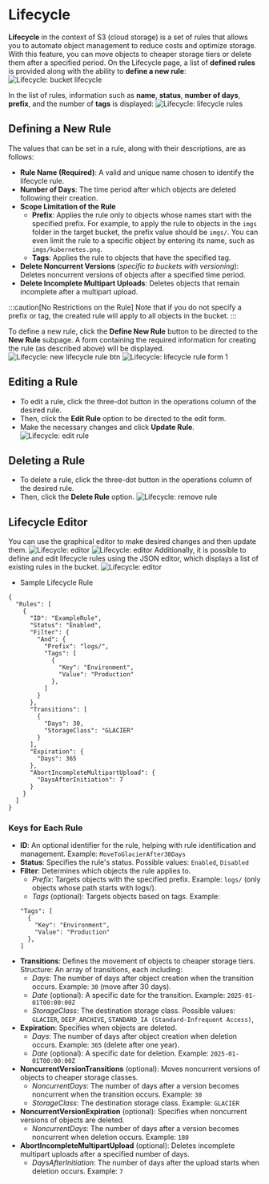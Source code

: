 # Lifecycle

**Lifecycle** in the context of S3 (cloud storage) is a set of rules that allows you to automate object management to reduce costs and optimize storage. With this feature, you can move objects to cheaper storage tiers or delete them after a specified period.
On the Lifecycle page, a list of **defined rules** is provided along with the ability to **define a new rule**:
![Lifecycle: bucket lifecycle](../img/bucket-lifecycle.png)

In the list of rules, information such as **name**, **status**, **number of days**, **prefix**, and the number of **tags** is displayed:
![Lifecycle: lifecycle rules](../img/lifecycle-rules.png)

## Defining a New Rule

The values that can be set in a rule, along with their descriptions, are as follows:

- **Rule Name (Required)**: A valid and unique name chosen to identify the lifecycle rule.
- **Number of Days**: The time period after which objects are deleted following their creation.
- **Scope Limitation of the Rule**
  - **Prefix**: Applies the rule only to objects whose names start with the specified prefix. For example, to apply the rule to objects in the `imgs` folder in the target bucket, the prefix value should be `imgs/`. You can even limit the rule to a specific object by entering its name, such as `imgs/kubernetes.png`.
  - **Tags**: Applies the rule to objects that have the specified tag.
- **Delete Noncurrent Versions** (_specific to buckets with versioning_): Deletes noncurrent versions of objects after a specified time period.
- **Delete Incomplete Multipart Uploads**: Deletes objects that remain incomplete after a multipart upload.

:::caution[No Restrictions on the Rule]
Note that if you do not specify a prefix or tag, the created rule will apply to all objects in the bucket.
:::

To define a new rule, click the **Define New Rule** button to be directed to the **New Rule** subpage. A form containing the required information for creating the rule (as described above) will be displayed.
![Lifecycle: new lifecycle rule btn](../img/new-lifecycle-rule-btn.png)
![Lifecycle: lifecycle rule form 1](../img/lifecycle-rule-form.png)

## Editing a Rule

- To edit a rule, click the three-dot button in the operations column of the desired rule.
- Then, click the **Edit Rule** option to be directed to the edit form.
- Make the necessary changes and click **Update Rule**.
  ![Lifecycle: edit rule](../img/edit-rule.png)

## Deleting a Rule

- To delete a rule, click the three-dot button in the operations column of the desired rule.
- Then, click the **Delete Rule** option.
  ![Lifecycle: remove rule](../img/remove-rule.png)

## Lifecycle Editor

You can use the graphical editor to make desired changes and then update them.
![Lifecycle: editor](../img/lifecycle-editor.png)
![Lifecycle: editor](../img/lifecycle-editor-page.png)
Additionally, it is possible to define and edit lifecycle rules using the JSON editor, which displays a list of existing rules in the bucket.
![Lifecycle: editor](../img/lifecycle-rules-editor.png)

- Sample Lifecycle Rule

```
{
  "Rules": [
    {
      "ID": "ExampleRule",
      "Status": "Enabled",
      "Filter": {
        "And": {
          "Prefix": "logs/",
          "Tags": [
            {
              "Key": "Environment",
              "Value": "Production"
            },
          ]
        }
      },
      "Transitions": [
        {
          "Days": 30,
          "StorageClass": "GLACIER"
        }
      ],
      "Expiration": {
        "Days": 365
      },
      "AbortIncompleteMultipartUpload": {
        "DaysAfterInitiation": 7
      }
    }
  ]
}
```

### Keys for Each Rule

- **ID**: An optional identifier for the rule, helping with rule identification and management. Example: `MoveToGlacierAfter30Days`
- **Status**: Specifies the rule's status. Possible values: `Enabled`, `Disabled`
- **Filter**: Determines which objects the rule applies to.
  - _Prefix_: Targets objects with the specified prefix. Example: `logs/` (only objects whose path starts with logs/).
  - _Tags_ (optional): Targets objects based on tags. Example:
  ```
  "Tags": [
    {
      "Key": "Environment",
      "Value": "Production"
    },
  ]
  ```
- **Transitions**: Defines the movement of objects to cheaper storage tiers.
  Structure: An array of transitions, each including:
  - _Days_: The number of days after object creation when the transition occurs. Example: `30` (move after 30 days).
  - _Date_ (optional): A specific date for the transition. Example: `2025-01-01T00:00:00Z`
  - _StorageClass_: The destination storage class. Possible values:
    `GLACIER`, `DEEP_ARCHIVE`, `STANDARD_IA (Standard-Infrequent Access)`,
- **Expiration**: Specifies when objects are deleted.
  - _Days_: The number of days after object creation when deletion occurs. Example: `365` (delete after one year).
  - _Date_ (optional): A specific date for deletion. Example: `2025-01-01T00:00:00Z`
- **NoncurrentVersionTransitions** (optional): Moves noncurrent versions of objects to cheaper storage classes.
  - _NoncurrentDays_: The number of days after a version becomes noncurrent when the transition occurs. Example: `30`
  - _StorageClass_: The destination storage class. Example: `GLACIER`
- **NoncurrentVersionExpiration** (optional): Specifies when noncurrent versions of objects are deleted.
  - _NoncurrentDays_: The number of days after a version becomes noncurrent when deletion occurs. Example: `180`
- **AbortIncompleteMultipartUpload** (optional): Deletes incomplete multipart uploads after a specified number of days.
  - _DaysAfterInitiation_: The number of days after the upload starts when deletion occurs. Example: `7`
